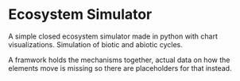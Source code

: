 # Ecosystem Simulator
 A simple closed ecosystem simulator made in python with chart visualizations. Simulation of biotic and abiotic cycles.

A framwork holds the mechanisms together, actual data on how the elements move is missing so there are placeholders for that instead.
